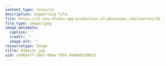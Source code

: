 ```yaml
---
content_type: resource
description: Supporting file.
file: https://ol-ocw-studio-app-production.s3.amazonaws.com/courses/18-034-honors-differential-equations-spring-2004/c6968a7718e10bbe35910a66d8cd8815_034ps3c.jpg
file_type: image/jpeg
image_metadata:
  caption: ''
  credit: ''
  image-alt: ''
resourcetype: Image
title: 034ps3c.jpg
uid: c6968a77-18e1-0bbe-3591-0a66d8cd8815
---
```

